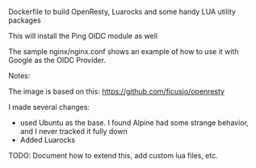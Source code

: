 Dockerfile to build OpenResty, Luarocks and some handy LUA utility packages

This will install the Ping OIDC module as well

The sample nginx/nginx.conf shows an example of how to use it with
Google as the OIDC Provider. 


Notes:

The image is based on this: https://github.com/ficusio/openresty
 
I made several changes:
- used Ubuntu as the base. I found Alpine had some strange 
behavior, and I never tracked it fully down 
- Added Luarocks 


TODO: Document how to extend this, add custom lua files, etc.

